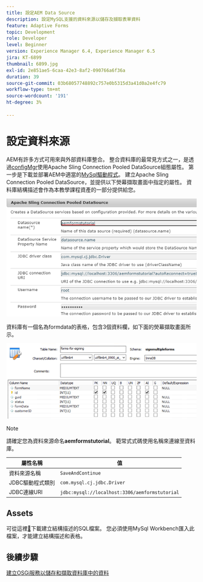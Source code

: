 ```yaml
---
title: 設定AEM Data Source
description: 設定MySQL支援的資料來源以儲存及擷取表單資料
feature: Adaptive Forms
topic: Development
role: Developer
level: Beginner
version: Experience Manager 6.4, Experience Manager 6.5
jira: KT-6899
thumbnail: 6899.jpg
exl-id: 2e851ae5-6caa-42e3-8af2-090766a6f36a
duration: 39
source-git-commit: 03b68057748892c757e0b5315d3a41d0a2e4fc79
workflow-type: tm+mt
source-wordcount: '191'
ht-degree: 3%

---
```


# 設定資料來源

AEM有許多方式可用來與外部資料庫整合。 整合資料庫的最常見方式之一，是透過[configMgr](http://localhost:4502/system/console/configMgr)使用Apache Sling Connection Pooled DataSource組態屬性。
第一步是下載並部署AEM中適當的[MySql驅動程式](https://mvnrepository.com/artifact/mysql/mysql-connector-java)。
建立Apache Sling Connection Pooled DataSource，並提供以下熒幕擷取畫面中指定的屬性。 資料庫結構描述會作為本教學課程資產的一部分提供給您。

![資料來源](assets/data-source.PNG)

資料庫有一個名為formdata的表格，包含3個資料欄，如下面的熒幕擷取畫面所示。

![資料庫](assets/data-base.PNG)


>[!NOTE]
>請確定您為資料來源命名&#x200B;**aemformstutorial**。 範常式式碼使用名稱來連線至資料庫。

| 屬性名稱 | 值 |
| ------------------------|--------------------------------------- |
| 資料來源名稱 | `SaveAndContinue` |
| JDBC驅動程式類別 | `com.mysql.cj.jdbc.Driver` |
| JDBC連線URI | `jdbc:mysql://localhost:3306/aemformstutorial` |

## Assets

可從這裡[&#128279;](assets/sign-multiple-forms.sql)下載建立結構描述的SQL檔案。 您必須使用MySql Workbench匯入此檔案，才能建立結構描述和表格。

## 後續步驟

[建立OSGi服務以儲存和擷取資料庫中的資料](./create-osgi-service.md)
